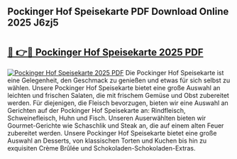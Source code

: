 ## Pockinger Hof Speisekarte PDF Download Online 2025 J6zj5

# <h2><a href="http://gc5kkdn.nevu.top/?p=Pockinger+Hof+Speisekarte">🔗 👉🔴 Pockinger Hof Speisekarte 2025 PDF</a></h2>

[![Pockinger Hof Speisekarte 2025 PDF](https://i.imgur.com/dBaPXMq.png)](http://gc5kkdn.nevu.top/?p=Pockinger+Hof+Speisekarte)
Die Pockinger Hof Speisekarte ist eine Gelegenheit, den Geschmack zu genießen und etwas für sich selbst zu wählen. Unsere Pockinger Hof Speisekarte bietet eine große Auswahl an leichten und frischen Salaten, die mit frischem Gemüse und Obst zubereitet werden. Für diejenigen, die Fleisch bevorzugen, bieten wir eine Auswahl an Gerichten auf der Pockinger Hof Speisekarte an: Rindfleisch, Schweinefleisch, Huhn und Fisch. Unseren Auserwählten bieten wir Gourmet-Gerichte wie Schaschlik und Steak an, die auf einem alten Feuer zubereitet werden. Unsere Pockinger Hof Speisekarte bietet eine große Auswahl an Desserts, von klassischen Torten und Kuchen bis hin zu exquisiten Crème Brûlée und Schokoladen-Schokoladen-Extras.
